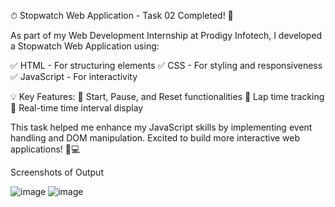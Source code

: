 ⏱ Stopwatch Web Application - Task 02 Completed! 🎯

As part of my Web Development Internship at Prodigy Infotech, I developed a Stopwatch Web Application using:

✅ HTML - For structuring elements
✅ CSS - For styling and responsiveness
✅ JavaScript - For interactivity

💡 Key Features:
🔹 Start, Pause, and Reset functionalities
🔹 Lap time tracking
🔹 Real-time time interval display

This task helped me enhance my JavaScript skills by implementing event handling and DOM manipulation. Excited to build more interactive web applications! 🚀💻

Screenshots of Output

![image](https://github.com/user-attachments/assets/a65e71a6-2fcb-415f-bf3f-9529a5208e4f)
![image](https://github.com/user-attachments/assets/c08094d3-7c45-4840-b2e5-6a02dc07b0f3)

